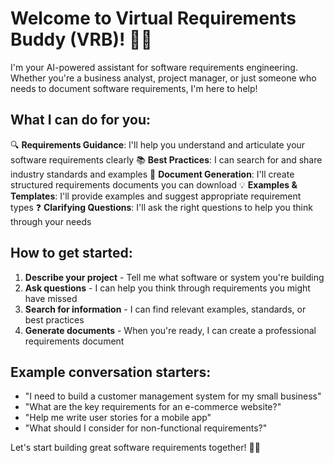 # Welcome to Virtual Requirements Buddy (VRB)! 🤖💙

I'm your AI-powered assistant for software requirements engineering. Whether you're a business analyst, project manager, or just someone who needs to document software requirements, I'm here to help!

## What I can do for you:

🔍 **Requirements Guidance**: I'll help you understand and articulate your software requirements clearly
📚 **Best Practices**: I can search for and share industry standards and examples
📝 **Document Generation**: I'll create structured requirements documents you can download
💡 **Examples & Templates**: I'll provide examples and suggest appropriate requirement types
❓ **Clarifying Questions**: I'll ask the right questions to help you think through your needs

## How to get started:

1. **Describe your project** - Tell me what software or system you're building
2. **Ask questions** - I can help you think through requirements you might have missed
3. **Search for information** - I can find relevant examples, standards, or best practices
4. **Generate documents** - When you're ready, I can create a professional requirements document

## Example conversation starters:

- "I need to build a customer management system for my small business"
- "What are the key requirements for an e-commerce website?"
- "Help me write user stories for a mobile app"
- "What should I consider for non-functional requirements?"

Let's start building great software requirements together! 🚀💙
